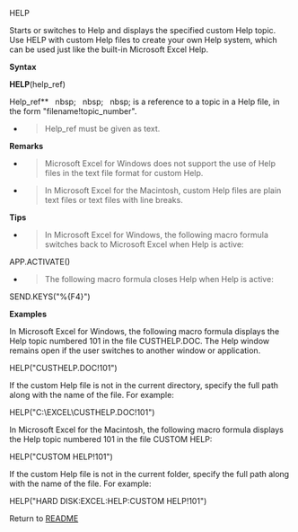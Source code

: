 HELP

Starts or switches to Help and displays the specified custom Help topic.
Use HELP with custom Help files to create your own Help system, which
can be used just like the built-in Microsoft Excel Help.

**Syntax**

**HELP**(help\_ref)

Help\_ref**&nbsp;&nbsp;&nbsp;nbsp;&nbsp;&nbsp;&nbsp;nbsp;&nbsp;&nbsp;&nbsp;nbsp;&nbsp;is a reference to a topic in a Help
file, in the form "filename\!topic\_number".

  - > Help\_ref must be given as text.


**Remarks**

  - > Microsoft Excel for Windows does not support the use of Help files
    > in the text file format for custom Help.

  - > In Microsoft Excel for the Macintosh, custom Help files are plain
    > text files or text files with line breaks.


**Tips**

  - > In Microsoft Excel for Windows, the following macro formula
    > switches back to Microsoft Excel when Help is active:

APP.ACTIVATE()

  - > The following macro formula closes Help when Help is active:

SEND.KEYS("%{F4}")

**Examples**

In Microsoft Excel for Windows, the following macro formula displays the
Help topic numbered 101 in the file CUSTHELP.DOC. The Help window
remains open if the user switches to another window or application.

HELP("CUSTHELP.DOC\!101")

If the custom Help file is not in the current directory, specify the
full path along with the name of the file. For example:

HELP("C:\\EXCEL\\CUSTHELP.DOC\!101")

In Microsoft Excel for the Macintosh, the following macro formula
displays the Help topic numbered 101 in the file CUSTOM HELP:

HELP("CUSTOM HELP\!101")

If the custom Help file is not in the current folder, specify the full
path along with the name of the file. For example:

HELP("HARD DISK:EXCEL:HELP:CUSTOM HELP\!101")



Return to [README](README.md)

